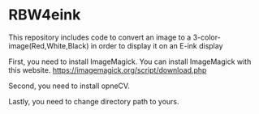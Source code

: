 # RBW4eink
This repository includes code to convert an image to a 3-color-image(Red,White,Black) in order to display it on an E-ink display

First, you need to install ImageMagick.
You can install ImageMagick with this website. https://imagemagick.org/script/download.php

Second, you need to install opneCV. 

Lastly, you need to change directory path to yours.
